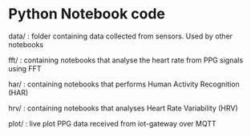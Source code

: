 Python Notebook code
===================================

data/	: folder containing data collected from sensors. Used by other notebooks

fft/	: containing notebooks that analyse the heart rate from PPG signals using FFT

har/	: containing notebooks that performs Human Activity Recognition (HAR)

hrv/	: containing notebooks that analyses Heart Rate Variability (HRV)

plot/	: live plot PPG data received from iot-gateway over MQTT

